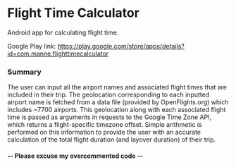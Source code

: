 # Flight Time Calculator
Android app for calculating flight time.

Google Play link:
https://play.google.com/store/apps/details?id=com.manne.flighttimecalculator

### Summary
The user can input all the airport names and associated flight times that are included in their trip. The geolocation corresponding to each inputted airport name is fetched from a data file (provided by OpenFlights.org) which includes ~7700 airports. This geolocation along with each associated flight time is passed as arguments in requests to the Google Time Zone API, which returns a flight-specific timezone offset. Simple arithmetic is performed on this information to provide the user with an accurate calculation of the total flight duration (and layover duration) of their trip.

#### -- Please excuse my overcommented code --
